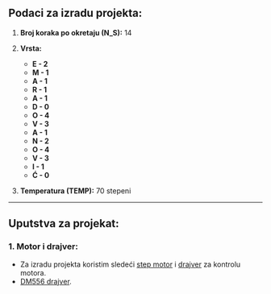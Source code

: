## Podaci za izradu projekta:

1. **Broj koraka po okretaju (N_S):** 14
2. **Vrsta:**
   - **E - 2**
   - **M - 1**
   - **A - 1**
   - **R - 1**
   - **A - 1**
   - **D - 0**
   - **O - 4**
   - **V - 3**
   - **A - 1**
   - **N - 2**
   - **O - 4**
   - **V - 3**
   - **I - 1**
   - **Ć - 0**

4. **Temperatura (TEMP):** 70 stepeni

---

## Uputstva za projekat:

### 1. Motor i drajver:
   - Za izradu projekta koristim sledeći [step motor](http://www.sah.rs/dm556-86hbp80al4.html) i [drajver](http://www.sah.rs/media/sah/techdocs/dm556_manual.pdf) za kontrolu motora.
   -  [DM556 drajver](https://www.nkxmotor.com/wp-content/uploads/2021/05/dm556-pins.jpg).



